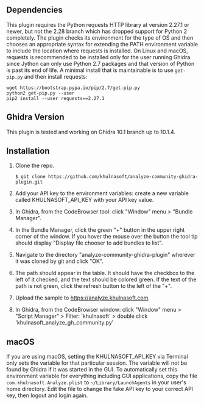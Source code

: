 ## Dependencies

This plugin requires the Python requests HTTP library at version 2.27.1 or newer, but not the 2.28 branch which has dropped support for Python 2 completely. The plugin checks its environment for the type of OS and then chooses an appropriate syntax for extending the PATH environment variable to include the location where requests is installed. On Linux and macOS, requests is recommended to be installed only for the user running Ghidra since Jython can only use Python 2.7 packages and that version of Python is past its end of life. A minimal install that is maintainable is to use `get-pip.py` and then install requests:

```
wget https://bootstrap.pypa.io/pip/2.7/get-pip.py
python2 get-pip.py --user
pip2 install --user requests==2.27.1
```

## Ghidra Version

This plugin is tested and working on Ghidra 10.1 branch up to 10.1.4.

## Installation

1. Clone the repo.

    ```
    $ git clone https://github.com/khulnasoft/analyze-community-ghidra-plugin.git
    ```  
    
1. Add your API key to the environment variables: create a new variable called KHULNASOFT_API_KEY with your API key value.
2. In Ghidra, from the CodeBrowser tool: click "Window" menu > "Bundle Manager".
3. In the Bundle Manager, click the green "+" button in the upper right corner of the window. If you hover the mouse over the button the tool tip should display "Display file chooser to add bundles to list".
4. Navigate to the directory "analyze-community-ghidra-plugin" wherever it was cloned by git and click "OK".
5. The path should appear in the table. It should have the checkbox to the left of it checked, and the text should be colored green. If the text of the path is not green, click the refresh button to the left of the "+".
4. Upload the sample to https://analyze.khulnasoft.com.
5. In Ghidra, from the CodeBrowser window: click "Window" menu > "Script Manager" > Filter: 'khulnasoft' > double click 'khulnasoft_analyze_gh_community.py'

## macOS

If you are using macOS, setting the KHULNASOFT_API_KEY via Terminal only sets the variable for that particular session. The variable will not be found by Ghidra if it was started in the GUI. To automatically set this environment variable for everything including GUI applications, copy the file `com.khulnasoft.Analyze.plist` to `~/Library/LaunchAgents` in your user's home directory. Edit the file to change the fake API key to your correct API key, then logout and login again.
